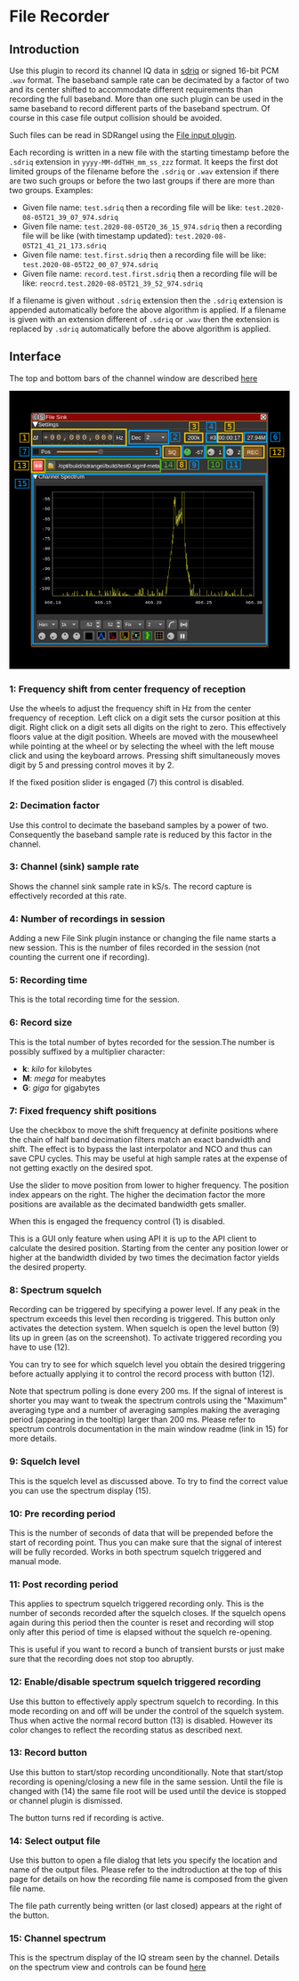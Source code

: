 <h1>File Recorder</h1>

<h2>Introduction</h2>

Use this plugin to record its channel IQ data in [sdriq](../../samplesource/fileinput/readme.md#introduction) or signed 16-bit PCM `.wav` format. The baseband sample rate can be decimated by a factor of two and its center shifted to accommodate different requirements than recording the full baseband. More than one such plugin can be used in the same baseband to record different parts of the baseband spectrum. Of course in this case file output collision should be avoided.

Such files can be read in SDRangel using the [File input plugin](../../samplesource/fileinput/readme.md).

Each recording is written in a new file with the starting timestamp before the `.sdriq` extension in `yyyy-MM-ddTHH_mm_ss_zzz` format. It keeps the first dot limited groups of the filename before the `.sdriq` or `.wav` extension if there are two such groups or before the two last groups if there are more than two groups. Examples:

  - Given file name: `test.sdriq` then a recording file will be like: `test.2020-08-05T21_39_07_974.sdriq`
  - Given file name: `test.2020-08-05T20_36_15_974.sdriq` then a recording file will be like (with timestamp updated): `test.2020-08-05T21_41_21_173.sdriq`
  - Given file name: `test.first.sdriq` then a recording file will be like: `test.2020-08-05T22_00_07_974.sdriq`
  - Given file name: `record.test.first.sdriq` then a recording file will be like: `reocrd.test.2020-08-05T21_39_52_974.sdriq`

If a filename is given without `.sdriq` extension then the `.sdriq` extension is appended automatically before the above algorithm is applied.
If a filename is given with an extension different of `.sdriq` or `.wav` then the extension is replaced by `.sdriq` automatically before the above algorithm is applied.

<h2>Interface</h2>

The top and bottom bars of the channel window are described [here](../../../sdrgui/channel/readme.md)

![File Sink plugin GUI](../../../doc/img/FileSink_plugin.png)

<h3>1: Frequency shift from center frequency of reception</h3>

Use the wheels to adjust the frequency shift in Hz from the center frequency of reception. Left click on a digit sets the cursor position at this digit. Right click on a digit sets all digits on the right to zero. This effectively floors value at the digit position. Wheels are moved with the mousewheel while pointing at the wheel or by selecting the wheel with the left mouse click and using the keyboard arrows. Pressing shift simultaneously moves digit by 5 and pressing control moves it by 2.

If the fixed position slider is engaged (7) this control is disabled.

<h3>2: Decimation factor</h3>

Use this control to decimate the baseband samples by a power of two. Consequently the baseband sample rate is reduced by this factor in the channel.

<h3>3: Channel (sink) sample rate</h3>

Shows the channel sink sample rate in kS/s. The record capture is effectively recorded at this rate.

<h3>4: Number of recordings in session</h3>

Adding a new File Sink plugin instance or changing the file name starts a new session. This is the number of files recorded in the session (not counting the current one if recording).

<h3>5: Recording time</h3>

This is the total recording time for the session.

<h3>6: Record size</h3>

This is the total number of bytes recorded for the session.The number is possibly suffixed by a multiplier character:
  - **k**: _kilo_ for kilobytes
  - **M**: _mega_ for meabytes
  - **G**: _giga_ for gigabytes

<h3>7: Fixed frequency shift positions</h3>

Use the checkbox to move the shift frequency at definite positions where the chain of half band decimation filters match an exact bandwidth and shift. The effect is to bypass the last interpolator and NCO and thus can save CPU cycles. This may be useful at high sample rates at the expense of not getting exactly on the desired spot.

Use the slider to move position from lower to higher frequency. The position index appears on the right. The higher the decimation factor the more positions are available as the decimated bandwidth gets smaller.

When this is engaged the frequency control (1) is disabled.

This is a GUI only feature when using API it is up to the API client to calculate the desired position. Starting from the center any position lower or higher at the bandwidth divided by two times the decimation factor yields the desired property.

<h3>8: Spectrum squelch</h3>

Recording can be triggered by specifying a power level. If any peak in the spectrum exceeds this level then recording is triggered. This button only activates the detection system. When squelch is open the level button (9) lits up in green (as on the screenshot). To activate triggered recording you have to use (12).

You can try to see for which squelch level you obtain the desired triggering before actually applying it to control the record process with button (12).

Note that spectrum polling is done every 200 ms. If the signal of interest is shorter you may want to tweak the spectrum controls using the "Maximum" averaging type and a number of averaging samples making the averaging period (appearing in the tooltip) larger than 200 ms. Please refer to spectrum controls documentation in the main window readme (link in 15) for more details.

<h3>9: Squelch level</h3>

This is the squelch level as discussed above. To try to find the correct value you can use the spectrum display (15).

<h3>10: Pre recording period</h3>

This is the number of seconds of data that will be prepended before the start of recording point. Thus you can make sure that the signal of interest will be fully recorded. Works in both spectrum squelch triggered and manual mode.

<h3>11: Post recording period</h3>

This applies to spectrum squelch triggered recording only. This is the number of seconds recorded after the squelch closes. If the squelch opens again during this period then the counter is reset and recording will stop only after this period of time is elapsed without the squelch re-opening.

This is useful if you want to record a bunch of transient bursts or just make sure that the recording does not stop too abruptly.

<h3>12: Enable/disable spectrum squelch triggered recording</h3>

Use this button to effectively apply spectrum squelch to recording. In this mode recording on and off will be under the control of the squelch system. Thus when active the normal record button (13) is disabled. However its color changes to reflect the recording status as described next.

<h3>13: Record button</h3>

Use this button to start/stop recording unconditionally. Note that start/stop recording is opening/closing a new file in the same session. Until the file is changed with (14) the same file root will be used until the device is stopped or channel plugin is dismissed.

The button turns red if recording is active.

<h3>14: Select output file</h3>

Use this button to open a file dialog that lets you specify the location and name of the output files. Please refer to the indtroduction at the top of this page for details on how the recording file name is composed from the given file name.

The file path currently being written (or last closed) appears at the right of the button.

<h3>15: Channel spectrum</h3>

This is the spectrum display of the IQ stream seen by the channel. Details on the spectrum view and controls can be found [here](../../../sdrgui/gui/spectrum.md)
